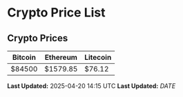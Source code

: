 # Crypto Price List

## Crypto Prices
| Bitcoin | Ethereum | Litecoin |
| ------- | -------- | -------- |
| $84500 | $1579.85 | $76.12 |
**Last Updated:** 2025-04-20 14:15 UTC
**Last Updated:** $DATE$
